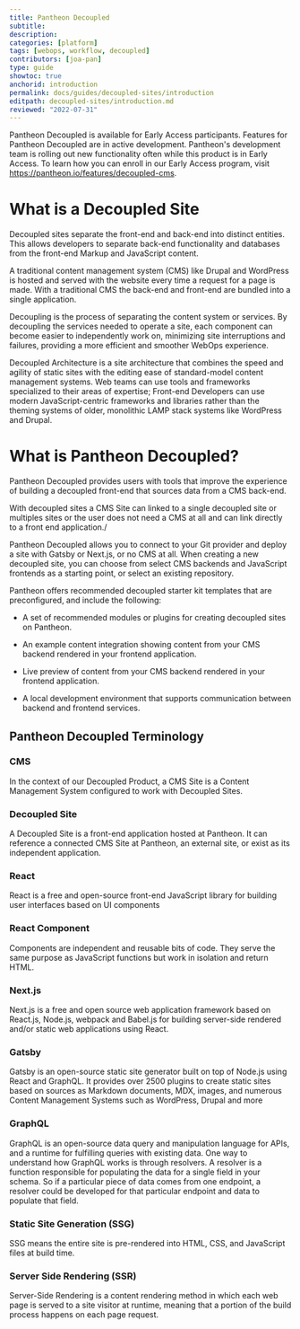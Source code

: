 ```yaml
---
title: Pantheon Decoupled
subtitle: 
description: 
categories: [platform]
tags: [webops, workflow, decoupled]
contributors: [joa-pan]
type: guide
showtoc: true
anchorid: introduction
permalink: docs/guides/decoupled-sites/introduction
editpath: decoupled-sites/introduction.md
reviewed: "2022-07-31"
---
```


<Alert title="Early Access" type="info" icon="leaf">

Pantheon Decoupled is available for Early Access participants. Features for Pantheon Decoupled are in active development. Pantheon's development team is  rolling out new functionality often while this product is in Early Access. To learn how you can enroll in our Early Access program, visit https://pantheon.io/features/decoupled-cms.

</Alert>


# What is a Decoupled Site

Decoupled sites separate the front-end and back-end into distinct entities. This allows developers to separate back-end functionality and databases from the front-end Markup and JavaScript content.

A traditional content management system (CMS) like Drupal and WordPress is hosted and served with the website every time a request for a page is made. With a traditional CMS the back-end and front-end are bundled into a single application.

Decoupling is the process of separating the content system or services. By decoupling the services needed to operate a site, each component can become easier to independently work on, minimizing site interruptions and failures, providing a more efficient and smoother WebOps experience. 

Decoupled Architecture is a site architecture that combines the speed and agility of static sites with the editing ease of standard-model content management systems. Web teams can use tools and frameworks specialized to their areas of expertise; Front-end Developers can use modern JavaScript-centric frameworks and libraries rather than the theming systems of older, monolithic LAMP stack systems like WordPress and Drupal.

# What is Pantheon Decoupled?

Pantheon Decoupled  provides users with tools that improve the experience of building a decoupled front-end that sources data from a CMS back-end. 

With decoupled sites a CMS Site can linked to a single decoupled site or multiples sites or the user does not need a CMS at all and can link directly to a front end application./

Pantheon Decoupled allows you to connect to your Git provider and deploy a site with Gatsby or Next.js, or no CMS at all. When creating a new decoupled site, you can choose from select CMS backends and JavaScript frontends as a starting point, or select an existing repository. 

Pantheon offers recommended decoupled starter kit templates that are preconfigured, and include the following:

* A set of recommended modules or plugins for creating decoupled sites on Pantheon.

* An example content integration showing content from your CMS backend rendered in your frontend application.

* Live preview of content from your CMS backend rendered in your frontend application.

* A local development environment that supports communication between backend and frontend services.


## Pantheon Decoupled Terminology

### CMS  
In the context of our Decoupled Product, a CMS Site is a Content Management System configured to work with Decoupled Sites.

### Decoupled Site
A Decoupled Site is a front-end application hosted at Pantheon. It can reference a connected CMS Site at Pantheon, an external site, or exist as its independent application.

### React
React is a free and open-source front-end JavaScript library for building user interfaces based on UI components

### React Component
Components are independent and reusable bits of code. They serve the same purpose as JavaScript functions but work in isolation and return HTML.

### Next.js
Next.js is a free and open source web application framework based on React.js, Node.js, webpack and Babel.js for building server-side rendered and/or static web applications using React.

### Gatsby
Gatsby is an open-source static site generator built on top of Node.js using React and GraphQL. It provides over 2500 plugins to create static sites based on sources as Markdown documents, MDX, images, and numerous Content Management Systems such as WordPress, Drupal and more 

### GraphQL
GraphQL is an open-source data query and manipulation language for APIs, and a runtime for fulfilling queries with existing data. One way to understand how GraphQL works is through resolvers. A resolver is a function responsible for populating the data for a single field in your schema. So if a particular piece of data comes from one endpoint, a resolver could be developed for that particular endpoint and data to populate that field. 

### Static Site Generation (SSG)
SSG means the entire site is pre-rendered into HTML, CSS, and JavaScript files at build time.

### Server Side Rendering (SSR)
Server-Side Rendering is a content rendering method in which each web page is served to a site visitor at runtime, meaning that a portion of the build process happens on each page request.


